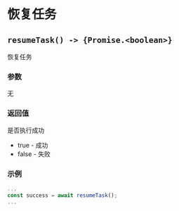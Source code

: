 # 恢复任务

## `resumeTask() -> {Promise.<boolean>}`

恢复任务

### 参数

无

### 返回值

是否执行成功

* true - 成功
* false - 失败

### 示例

```typescript
...
const success = await resumeTask();
...
```

